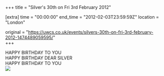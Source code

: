+++
title = "Silver's 30th on Fri 3rd February 2012"

[extra]
time = "00:00:00"
end_time = "2012-02-03T23:59:59Z"
location = "London"

original = "https://uwcs.co.uk/events/silvers-30th-on-fri-3rd-february-2012-1474489059595/"    
+++

HAPPY BIRTHDAY TO YOU  
HAPPY BIRTHDAY DEAR SILVER  
HAPPY BIRTHDAY TO YOU  
![](http://mustaqila.li/crap/choochoosilver.png)

